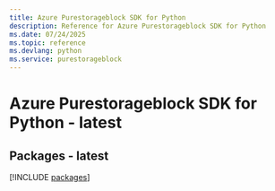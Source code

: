 ```yaml
---
title: Azure Purestorageblock SDK for Python
description: Reference for Azure Purestorageblock SDK for Python
ms.date: 07/24/2025
ms.topic: reference
ms.devlang: python
ms.service: purestorageblock
---
```

# Azure Purestorageblock SDK for Python - latest
## Packages - latest
[!INCLUDE [packages](purestorageblock-index.md)]
